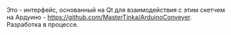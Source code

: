 Это - интерфейс, основанный на Qt для взаимодействия с этим скетчем на Ардуино - https://github.com/MasterTinka/ArduinoConveyer. Разработка в процессе.
